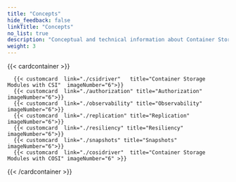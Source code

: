 ```yaml
---
title: "Concepts" 
hide_feedback: false
linkTitle: "Concepts"
no_list: true
description: "Conceptual and technical information about Container Storage Modules" 
weight: 3
--- 
```


{{< cardcontainer >}}

      {{< customcard  link="./csidriver"   title="Container Storage Modules with CSI"  imageNumber="6">}}
      {{< customcard  link="./authorization" title="Authorization"  imageNumber="6">}}    
      {{< customcard  link="./observability" title="Observability"  imageNumber="6">}}  
      {{< customcard  link="./replication" title="Replication"  imageNumber="6">}}
      {{< customcard  link="./resiliency" title="Resiliency"  imageNumber="6">}}
      {{< customcard  link="./snapshots" title="Snapshots"  imageNumber="6">}}
      {{< customcard  link="./cosidriver"  title="Container Storage Modules with COSI" imageNumber="6" >}}

{{< /cardcontainer >}}